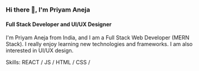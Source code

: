### Hi there 👋, I'm Priyam Aneja
#### Full Stack Developer and UI/UX Designer
I'm Priyam Aneja from India, and I am a Full Stack Web Developer (MERN Stack). I really enjoy learning new technologies and frameworks. I am also interested in UI/UX design.

Skills: REACT / JS / HTML / CSS / 
